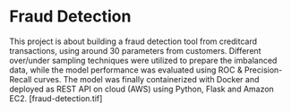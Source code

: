 # Fraud Detection
This project is about building a fraud detection tool from creditcard transactions, using around 30 parameters from customers. 
Different over/under sampling techniques were utilized to prepare the imbalanced data, while the model performance was evaluated using ROC & Precision-Recall curves.
The model was finally containerized with Docker and deployed as REST API on cloud (AWS) using Python, Flask and Amazon EC2.
[fraud-detection.tif]
